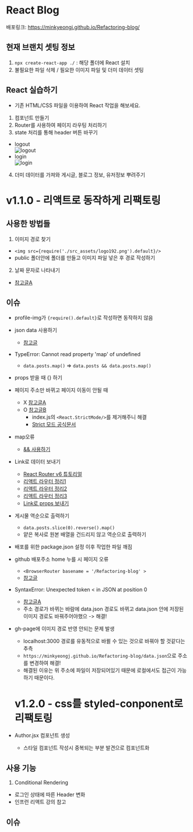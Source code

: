 # React Blog
배포링크: https://minkyeongj.github.io/Refactoring-blog/
## 현재 브랜치 셋팅 정보

1. `npx create-react-app ./` : 해당 폴더에 React 설치
2. 불필요한 파일 삭제 / 필요한 이미지 파일 및 더미 데이터 셋팅

## React 실습하기

- 기존 HTML/CSS 파일을 이용하여 React 작업을 해보세요.

1. 컴포넌트 만들기
2. Router를 사용하여 페이지 라우팅 처리하기
3. state 처리를 통해 header 버튼 바꾸기
  - logout<br />
  ![logout](https://user-images.githubusercontent.com/54294796/173001212-e5bb171e-f9e7-4816-b96b-ef7e8bd39289.jpg)
  - login<br />
  ![login](https://user-images.githubusercontent.com/54294796/173001206-bf815686-0020-4976-bf6a-76277122f7f2.jpg)
4. 더미 데이터를 가져와 게시글, 블로그 정보, 유저정보 뿌려주기

# v1.1.0 - 리액트로 동작하게 리팩토링
## 사용한 방법들
1. 이미지 경로 찾기
- ```<img src={require('./src_assets/logo192.png').default}/>```
- public 폴더안에 폴더를 만들고 이미지 파일 넣은 후 경로 작성하기
2. 날짜 문자로 나타내기
- [참고글A](https://mizzo-dev.tistory.com/entry/JavaScript%EB%82%A0%EC%A7%9C-Date-%ED%99%9C%EC%9A%A9%ED%95%B4%EC%84%9C-%EC%9A%94%EC%9D%BC-%EA%B5%AC%ED%95%98%EA%B8%B0)
## 이슈
- profile-img가 ```{require().default}```로 작성하면 동작하지 않음
- json data 사용하기
  - [참고글](https://velog.io/@yyeonjju/TIL-React-%EC%95%84%EC%A3%BC-%EC%89%BD%EA%B2%8C-%EB%94%B0%EB%9D%BC%ED%95%98%EB%8A%94-Mock-Data-%ED%99%9C%EC%9A%A9%EB%B2%95)
- TypeError: Cannot read property 'map' of undefined
  - ```data.posts.map()``` => ```data.posts && data.posts.map()```
- props 받을 때 {} 하기
- 페이지 주소만 바뀌고 페이지 이동이 안될 때
  - X [참고글A](https://goddaehee.tistory.com/m/305) 
  - O [참고글B](https://velog.io/@jzizsuuz/React-React-Router-Dom-Link-%ED%81%B4%EB%A6%AD-%EC%8B%9C-%EC%9D%B4%EB%8F%99-%EC%9D%B4-%EC%95%88%EB%90%98%EB%8A%94-%EC%98%A4%EB%A5%98) 
    - index.js의 ```<React.StrictMode/>```를 제거해주니 해결
    - [Strict 모드 공식문서](https://ko.reactjs.org/docs/strict-mode.html)
- map오류
  - [&& 사용하기](https://velog.io/@dum6894/%EC%98%A4%EB%A5%98%ED%95%B4%EA%B2%B0-TypeError-Cannot-read-property-map-of-undefined)
- Link로 데이터 보내기
  - [React Router v6 튜토리얼](https://velog.io/@velopert/react-router-v6-tutorial)
  - [리액트 라우터 정리1](https://velog.io/@gytlr01/react-router-%EC%A0%95%EB%A6%AC)
  - [리액트 라우터 정리2](https://ventos06.tistory.com/7)
  - [리액트 라우터 정리3](https://gongbu-ing.tistory.com/44)
  - [Link로 props 보내기](https://velog.io/@sham/Router-Props-link%EB%A1%9C-%EC%A0%84%EB%8B%AC%ED%95%98%EB%8A%94-props)
- 게시물 역순으로 출력하기
  - ```data.posts.slice(0).reverse().map()```
  - 얕은 복사로 원본 배열을 건드리지 않고 역순으로 출력하기
- 배포를 위한 package.json 설정 이후 작업한 파일 깨짐
- github 배포주소 home 누를 시 페이지 오류
  - ```<BrowserRouter basename = '/Refactoring-blog' >```
  - [참고글](https://hallokay.tistory.com/entry/REACT-%EC%98%A4%EB%A5%98-%ED%95%B4%EA%B2%B0-gh-page-%EB%B0%B0%ED%8F%AC-%EA%B2%BD%EB%A1%9C-%EC%98%A4%EB%A5%98)
- SyntaxError: Unexpected token < in JSON at position 0
  - [참고글A](https://velog.io/@rain98/syntaxerror-unexpected-token-in-json-at-position-0-%EC%97%90%EB%9F%AC-%EC%98%A4%EB%A5%98-%ED%95%B4%EA%B2%B0-%EB%B0%A9%EB%B2%95)
  - 주소 경로가 바뀌는 바람에 data.json 경로도 바뀌고 data.json 안에 저장된 이미지 경로도 바꿔주어야했으 -> 해결!
- gh-page에 이미지 경로 반영 안되는 문제 발생
  - localhost:3000 경로를 유동적으로 바뀔 수 있는 것으로 바꿔야 할 것같다는 추측
  - ```https://minkyeongj.github.io/Refactoring-blog/data.json```으로 주소를 변경하여 해결!
  - 해결된 이유는 위 주소에 파일이 저장되어있기 때문에 로컬에서도 접근이 가능하기 때문이다.

  # v1.2.0 - css를 styled-conponent로 리팩토링
- Author.jsx 컴포넌트 생성
  - 스타일 컴포넌트 작성시 중복되는 부분 발견으로 컴포넌트화
## 사용 기능
1. Conditional Rendering
- 로그인 상태에 따른 Header 변화
- 인프런 리액트 강의 참고

## 이슈


